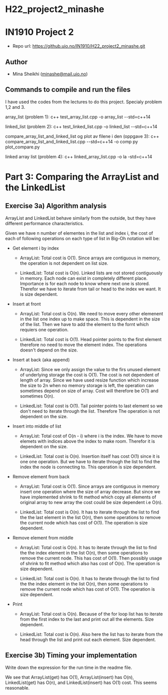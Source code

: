 # H22_project2_minashe

# IN1910 Project 2 

- Repo url: https://github.uio.no/IN1910/H22_project2_minashe.git

## Author
- Mina Sheikhi (minashe@mail.uio.no)

## Commands to compile and run the files
I have used the codes from the lectures to do this project. Specialy problem
1,2 and 3.

array_list (problem 1):
	c++ test_array_list.cpp -o array_list --std=c++14


linked_list (problem 2): 
	c++ test_linked_list.cpp -o linked_list --std=c++14

compare_array_list_and_linked_list og plot av filene i den (oppgave 3):
  c++ compare_array_list_and_linked_list.cpp --std=c++14 -o comp
  py plot_compare.py

linked array list (problem 4): 
  c++ linked_array_list.cpp -o la -std=c++14



# Part 3: Comparing the ArrayList and the LinkedList

## Exercise 3a) Algorithm analysis

ArrayList and LinkedList behave similarly from the outside, but they have 
different performance characteristics.

Given we have n number of elementes in the list and index i, the cost of each 
of following operations on each type of list in Big-Oh notation will be:

- Get element i by index 
  - ArrayList: Total cost is O(1). Since arrays are contiguous in memory, the
                operation is not dependent on list size.
  
  - LinkedList: Total cost is O(n). Linked lists are not stored contiguously in
                memory. Each node can exist in completely different place. 
                Importance is for each node to know where next one is stored. 
                Therefor we have to iterate from tail or head to the index we want.
                It is size dependent.
  
- Insert at front
  - ArrayList: Total cost is O(n). We need to move every other elemenent in
               the list one index up to make space. This is dependent in the 
               size of the list. Then we have to add the element to the fornt
               which requiers one operation. 
  
  - LinkedList: Total cost is O(1). Head pointer points to the first element
                therefore no need to move the element index. The operations
                doesn't depend on the size.


- Insert at back (aka append)
    - ArrayList: Since we only assign the value to the firs unused element
                 of underlying storage the cost is O(1). The cost is not dependent
                 of length of array. Since we have used resize function 
                 which increase the size to 2n when no memory storage is left,
                 the operation can sometimes depend on size of array. 
                 Cost will therefore be O(1) and sometimes O(n).
  
    - LinkedList: Total cost is O(1). Tail pointer points to last element 
                  so we don't need to iterate through the list. Therefore
                  The operation is not dependent on the size.
    

- Insert into middle of list
    - ArrayList: Total cost of O(n - i) where i is the index.
                 We have to move elemets with indices above the index to make room.
                 Therefor it is dependent on the size.
                 
    - LinkedList: Total cost is O(n). Insertion itself has cost O(1) since it is one 
                  one operation. But we have to iterate through the list to find the
                  index the node is connecting to. This operation is size dependent.
                  

- Remove element from back
    - ArrayList: Total cost is O(1). Since arrays are contiguous in memory insert one
                 operation where the size of array decrease. But since we have implemented 
                 shrink to fit method which copy all elements of original array to new array
                 the cost could be size dependent i.e O(n).
                
    - LinkedList: Total cost is O(n). It has to iterate through the list to find the 
                  the last element in the list O(n), then some operations to remove the current
                  node which has cost of O(1). The operation is size dependent.

- Remove element from middle
    - ArrayList: Total cost is O(n). It has to iterate through the list to find the 
                  the index element in the list O(n), then some operations to remove the current
                  node. This has cost of O(1). Then possibly usage of shrink to fit method which 
                  also has cost of O(n). The operation is size dependent.
                 
    - LinkedList: Total cost is O(n). It has to iterate through the list to find the 
                  the index element in the list O(n), then some operations to remove the current
                  node which has cost of O(1). The operation is size dependent.


- Print
    - ArrayList: Total cost is O(n). Because of the for loop list has to iterate from the first 
                 index to the last and print out all the elements. Size dependent.
                 
    - LinkedList: Total cost is O(n). Also here the list has to iterate from the head
                  through the list and print out each element. Size dependent. 

## Exercise 3b) Timing your implementation

Write down the expression for the run time in the readme file.

We see that ArrayList(get) has O(1), ArrayList(insert) has O(n), LinkedList(get) has O(n), and 
LinkedList(insert) has O(1) cost. This seems reasonable.
